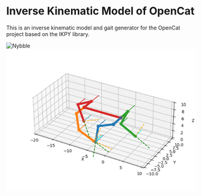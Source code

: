 # Inverse Kinematic Model of OpenCat

This is an inverse kinematic model and gait generator for the OpenCat project based on the IKPY library.

![Nybble](Nybble_moving.gif)
![Bittle](Bittle_moving.gif)



